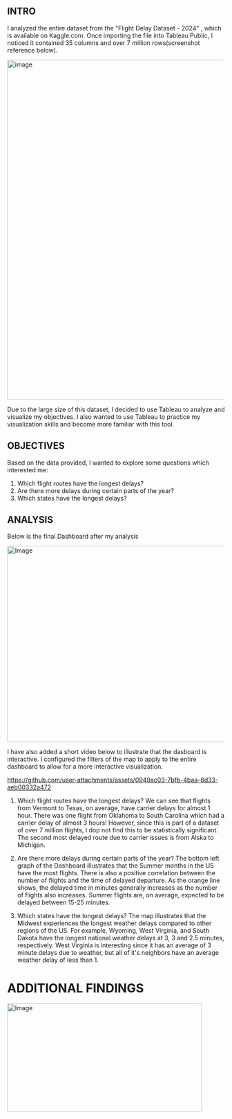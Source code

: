 ## INTRO

I analyzed the entire dataset from the "Flight Delay Dataset - 2024" , which is available on Kaggle.com.
Once importing the file into Tableau Public, I noticed it contained 35 columns and over 7 million rows(screenshot reference below).

<img width="3060" height="785" alt="image" src="https://github.com/user-attachments/assets/7c350ffa-4267-476c-8859-5bd4366f074e" />


Due to the large size of this dataset, I decided to use Tableau to analyze and visualize my objectives.
I also wanted to use Tableau to practice my visualization skills and become more familiar with this tool.

## OBJECTIVES

Based on the data provided, I wanted to explore some questions which interested me:
1. Which flight routes have the longest delays?
2. Are there more delays during certain parts of the year?
3. Which states have the longest delays?

## ANALYSIS

Below is the final Dashboard after my analysis

<img width="803" height="453" alt="Image" src="https://github.com/user-attachments/assets/90a6170c-53c4-4b73-94fe-9dae7a599a76" />



I have also added a short video below to illustrate that the dasboard is interactive. I configured the filters of the map to apply to the entire dashboard to allow for a more interactive visualization.

https://github.com/user-attachments/assets/0949ac03-7bfb-4baa-8d33-aeb00332a472



1. Which flight routes have the longest delays?
We can see that flights from Vermont to Texas, on average, have carrier delays for almost 1 hour.
There was one flight from Oklahoma to South Carolina which had a carrier delay of almost 3 hours! However, since this is part of a dataset of over 7 million flights, I dop not find this to be statistically significant.
The second most delayed route due to carrier issues is from Alska to Michigan.

2. Are there more delays during certain parts of the year?
The bottom left graph of the Dashboard illustrates that the Summer months in the US have the most flights. There is also a positive correlation between the number of flights and the time of delayed departure. As the orange line shows, the delayed time in minutes generally increases as the number of flights also increases. Summer flights are, on average, expected to be delayed between 15-25 minutes.

3. Which states have the longest delays?
The map illustrates that the Midwest experiences the longest weather delays compared to other regions of the US. For example, Wyoming, West Virginia, and South Dakota have the longest national weather delays at 3, 3 and 2.5 minutes, respectively.
West Virginia is interesting since it has an average of 3 minute delays due to weather, but all of it's neighbors have an average weather delay of less than 1. 


# ADDITIONAL FINDINGS

<img width="451" height="250" alt="Image" src="https://github.com/user-attachments/assets/e05882bf-e216-43a8-8843-00424434f4d2" />



